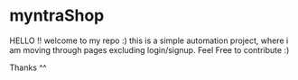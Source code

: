 # myntraShop
HELLO !!
welcome to my repo :)
this is a simple automation project, where i am moving  through pages excluding login/signup.
Feel Free to contribute :)

Thanks ^^
       
